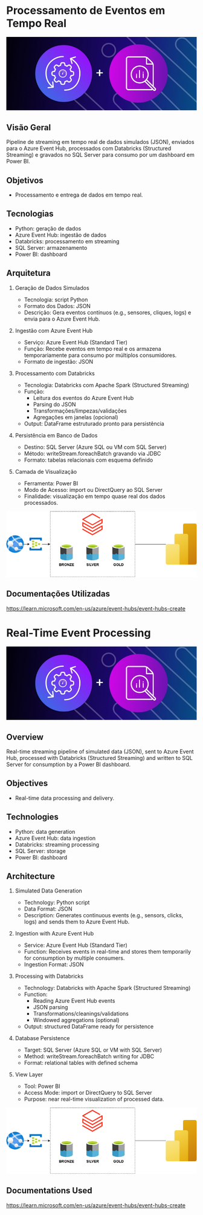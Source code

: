 # Processamento de Eventos em Tempo Real

![alt text](cover.png)

## Visão Geral
Pipeline de streaming em tempo real de dados simulados (JSON), enviados para o Azure Event Hub, processados com Databricks (Structured Streaming) e gravados no SQL Server para consumo por um dashboard em Power BI.
## Objetivos
- Processamento e entrega de dados em tempo real.
## Tecnologias
- Python: geração de dados
- Azure Event Hub: ingestão de dados
- Databricks: processamento em streaming
- SQL Server: armazenamento
- Power BI: dashboard
## Arquitetura
1. Geração de Dados Simulados
   - Tecnologia: script Python
   - Formato dos Dados: JSON
   - Descrição: Gera eventos contínuos (e.g., sensores, cliques, logs) e envia para o Azure Event Hub.

2. Ingestão com Azure Event Hub
   - Serviço: Azure Event Hub (Standard Tier)
   - Função: Recebe eventos em tempo real e os armazena temporariamente para consumo por múltiplos consumidores.
   - Formato de ingestão: JSON

3. Processamento com Databricks
   - Tecnologia: Databricks com Apache Spark (Structured Streaming)
   - Função:
     - Leitura dos eventos do Azure Event Hub
     - Parsing do JSON
     - Transformações/limpezas/validações
     - Agregações em janelas (opcional)
   - Output: DataFrame estruturado pronto para persistência

4. Persistência em Banco de Dados
   - Destino: SQL Server (Azure SQL ou VM com SQL Server)
   - Método: writeStream.foreachBatch gravando via JDBC
   - Formato: tabelas relacionais com esquema definido

5. Camada de Visualização
   - Ferramenta: Power BI
   - Modo de Acesso: import ou DirectQuery ao SQL Server
   - Finalidade: visualização em tempo quase real dos dados processados.

![alt text](architecture.png)

## Documentações Utilizadas
https://learn.microsoft.com/en-us/azure/event-hubs/event-hubs-create
#
#
#
# Real-Time Event Processing

![alt text](cover.png)

## Overview
Real-time streaming pipeline of simulated data (JSON), sent to Azure Event Hub, processed with Databricks (Structured Streaming) and written to SQL Server for consumption by a Power BI dashboard.
## Objectives
- Real-time data processing and delivery.
## Technologies
- Python: data generation
- Azure Event Hub: data ingestion
- Databricks: streaming processing
- SQL Server: storage
- Power BI: dashboard
## Architecture
1. Simulated Data Generation
   - Technology: Python script
   - Data Format: JSON
   - Description: Generates continuous events (e.g., sensors, clicks, logs) and sends them to Azure Event Hub.

2. Ingestion with Azure Event Hub
   - Service: Azure Event Hub (Standard Tier)
   - Function: Receives events in real-time and stores them temporarily for consumption by multiple consumers.
   - Ingestion Format: JSON

3. Processing with Databricks
   - Technology: Databricks with Apache Spark (Structured Streaming)
   - Function:
     - Reading Azure Event Hub events
     - JSON parsing
     - Transformations/cleanings/validations
     - Windowed aggregations (optional)
   - Output: structured DataFrame ready for persistence

4. Database Persistence
   - Target: SQL Server (Azure SQL or VM with SQL Server)
   - Method: writeStream.foreachBatch writing for JDBC
   - Format: relational tables with defined schema

5. View Layer
   - Tool: Power BI
   - Access Mode: import or DirectQuery to SQL Server
   - Purpose: near real-time visualization of processed data.

![alt text](architecture.png)

## Documentations Used
https://learn.microsoft.com/en-us/azure/event-hubs/event-hubs-create
